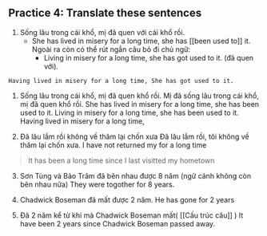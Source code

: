 ## Practice 4: Translate these sentences

1. Sống lâu trong cái khổ, mị đã quen với cái khổ rồi.
	- She has lived in misery for a long time, she has [[been used to]] it. 
Ngoài ra còn có thể rút ngắn câu bỏ đi chủ ngữ:
		- Living in misery for a long time, she has got used to it. (đã quen với).

```
Having lived in misery for a long time, She has got used to it.
```

1. Sống lâu trong cái khổ, mị đã quen khổ rồi.
	Mị đã sống lâu trong cái khổ, mị đã quen khổ rồi.
	She has lived in misery for a long time, she has been used to it.
	Living in misery for a long time, she has been used to it.
	Having lived in misery for a long time, 

2. Đã lâu lắm rồi không về thăm lại chốn xưa
	Đã lâu lắm rồi, tôi không về thăm lại chốn xưa.
	I have not returned my   for a long time
> It has been a long time since I last visitted my hometown

3. Sơn Tùng và Bảo Trâm đã bên nhau được 8 năm (ngữ cảnh không còn bên nhau nữa)
	They were togother for 8 years.

4. Chadwick Boseman đã mất được 2 năm.
	He has gone for 2 years


5. Đã 2 năm kể từ khi mà Chadwick Boseman mất( [[Cấu trúc câu]] )
	It have been 2 years since Chadwick Boseman passed away.



